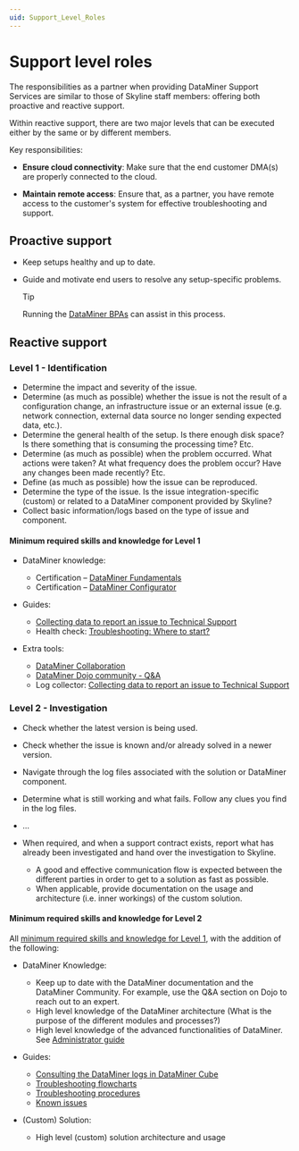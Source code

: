 ```yaml
---
uid: Support_Level_Roles
---
```


# Support level roles

The responsibilities as a partner when providing DataMiner Support Services are similar to those of Skyline staff members: offering both proactive and reactive support.

Within reactive support, there are two major levels that can be executed either by the same or by different members.

Key responsibilities:

- **Ensure cloud connectivity**: Make sure that the end customer DMA(s) are properly connected to the cloud.

- **Maintain remote access**: Ensure that, as a partner, you have remote access to the customer's system for effective troubleshooting and support.

## Proactive support

- Keep setups healthy and up to date.
- Guide and motivate end users to resolve any setup-specific problems.

  > [!TIP]
  > Running the [DataMiner BPAs](xref:Running_BPA_tests) can assist in this process.

## Reactive support

### Level 1 - Identification

- Determine the impact and severity of the issue.
- Determine (as much as possible) whether the issue is not the result of a configuration change, an infrastructure issue or an external issue (e.g. network connection, external data source no longer sending expected data, etc.).
- Determine the general health of the setup. Is there enough disk space? Is there something that is consuming the processing time? Etc.
- Determine (as much as possible) when the problem occurred. What actions were taken? At what frequency does the problem occur? Have any changes been made recently? Etc.
- Define (as much as possible) how the issue can be reproduced.
- Determine the type of the issue. Is the issue integration-specific (custom) or related to a DataMiner component provided by Skyline?
- Collect basic information/logs based on the type of issue and component.

#### Minimum required skills and knowledge for Level 1

- DataMiner knowledge:

  - Certification – [DataMiner Fundamentals](https://community.dataminer.services/learning/certification/dataminer-operator/)
  - Certification – [DataMiner Configurator](https://community.dataminer.services/learning/certification/dataminer-administrator/)

- Guides:
  
  - [Collecting data to report an issue to Technical Support](xref:Collecting_data_to_report_an_issue_to_TechSupport)
  - Health check: [Troubleshooting: Where to start?](xref:Troubleshooting_Where_to_Start)

- Extra tools:

  - [DataMiner Collaboration](https://collaboration.dataminer.services/)
  - [DataMiner Dojo community - Q&A](https://community.dataminer.services/questions/)
  - Log collector: [Collecting data to report an issue to Technical Support](xref:Collecting_data_to_report_an_issue_to_TechSupport)

### Level 2 - Investigation

- Check whether the latest version is being used.
- Check whether the issue is known and/or already solved in a newer version.
- Navigate through the log files associated with the solution or DataMiner component.
- Determine what is still working and what fails. Follow any clues you find in the log files.
- ...
- When required, and when a support contract exists, report what has already been investigated and hand over the investigation to Skyline.

  - A good and effective communication flow is expected between the different parties in order to get to a solution as fast as possible.
  - When applicable, provide documentation on the usage and architecture (i.e. inner workings) of the custom solution.

#### Minimum required skills and knowledge for Level 2

All [minimum required skills and knowledge for Level 1](#minimum-required-skills-and-knowledge-for-level-1), with the addition of the following:

- DataMiner Knowledge:

  - Keep up to date with the DataMiner documentation and the DataMiner Community. For example, use the Q&A section on Dojo to reach out to an expert.
  - High level knowledge of the DataMiner architecture (What is the purpose of the different modules and processes?)
  - High level knowledge of the advanced functionalities of DataMiner. See [Administrator guide](xref:Part3AdvancedFunctionalities)

- Guides:

  - [Consulting the DataMiner logs in DataMiner Cube](xref:Consulting_the_DataMiner_logs_in_DataMiner_Cube)
  - [Troubleshooting flowcharts](xref:Troubleshooting_Flowcharts)
  - [Troubleshooting procedures](xref:Troubleshooting_procedures)
  - [Known issues](xref:Known_issues)

- (Custom) Solution:

  - High level (custom) solution architecture and usage
